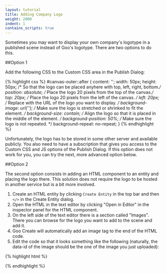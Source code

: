```yaml
---
layout: tutorial
title: Adding Company Logo
weight: 2000
indent: 1
contains_scripts: true
---
```


Sometimes you may want to display your own company's logotype in a published scene instead of Goo's logotype.
There are two options to do this.

##Option 1

Add the following CSS to the Custom CSS area in the Publish Dialog:

{% highlight css %}
#canvas-outer::after {
    content: '';
    width: 50px;
    height: 50px;
    /* So that the logo can be placed anyhere with top, left, right, bottom.*/
    position: absolute;
    /* Place the logo 20 pixels from the top of the canvas.*/
    top: 20px;
    /* Place the logo 20 pixels from the left of the canvas. */
    left: 20px;
    /* Replace <logo url> with the URL of the logo you want to display. */
    background-image: url('<logo url>');
    /* Make sure the logo is stretched or shrinked to fit the element. */
    background-size: contain;
    /* Align the logo so that it is placed in the middle of the element. */
    background-position: 50%;
    /* Make sure the logo is not repeated. */
    background-repeat: no-repeat;
}
{% endhighlight %}

Unfortunately, the logo has to be stored in some other server and available publicly.
You also need to have a subscription that gives you access to the Custom CSS and
JS options of the Publish Dialog. If this option does not work for you, you can
try the next, more advanced option below.

##Option 2

The second option consists in adding an HTML component to an entity and placing the logo there.
This solution does not require the logo to be hosted in another service but is a bit more involved.

1. Create an HTML entity by clicking ```Create Entity``` in the top bar and then ```</>``` in the Create Entity dialog.
2. Open the HTML in the text editor by clicking "Open in Editor" in the inspector panel for the HTML component.
3. On the left side of the text editor there is a section called "Images". There you can browse for the logo you want to add to the scene and add it.
4. Goo Create will automatically add an image tag to the end of the HTML code.
5. Edit the code so that it looks something like the following (naturally, the data-id of the image should be the one of the image you just uploaded):

{% highlight html %}
<style>
    .custom-logo {
        position: absolute;
        display: block;
        width: 80px;
        top: 20px;
        left: 20px;
    }
</style>

<img class="custom-logo" data-id="dd6e72ac902e3ea325d1ca3cc61edbb01653bb00.png" />
{% endhighlight %}